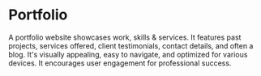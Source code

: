 # Portfolio
A portfolio website showcases work, skills &amp; services. It features past projects, services offered, client testimonials, contact details, and often a blog. It's visually appealing, easy to navigate, and optimized for various devices.  It encourages user engagement for professional success.
